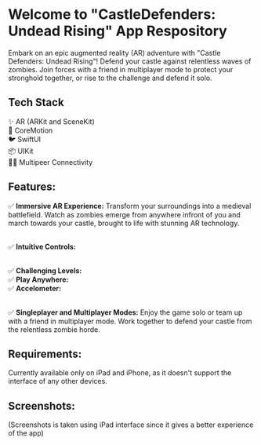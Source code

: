 # Welcome to "CastleDefenders: Undead Rising" App Respository

Embark on an epic augmented reality (AR) adventure with "Castle Defenders: Undead Rising"! Defend your castle against relentless waves of zombies. Join forces with a friend in multiplayer mode to protect your stronghold together, or rise to the challenge and defend it solo.

## Tech Stack
✨ AR (ARKit and SceneKit)
<br />🏃 CoreMotion
<br />🐦 SwiftUI
<br />📦 UIKit
<br />👧👦 Multipeer Connectivity

## Features:
✅ **Immersive AR Experience:**
Transform your surroundings into a medieval battlefield. Watch as zombies emerge from anywhere infront of you and march towards your castle, brought to life with stunning AR technology.

<br />✅ **Intuitive Controls:**

<br />✅ **Challenging Levels:**
<br />✅ **Play Anywhere:**
<br />✅ **Accelometer:**


<br />✅ **Singleplayer and Multiplayer Modes:**
Enjoy the game solo or team up with a friend in multiplayer mode. Work together to defend your castle from the relentless zombie horde.

## Requirements:
Currently available only on iPad and iPhone, as it doesn't support the interface of any other devices.

## Screenshots:
(Screenshots is taken using iPad interface since it gives a better experience of the app)





